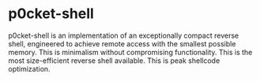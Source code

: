 # p0cket-shell

p0cket-shell is an implementation of an exceptionally compact reverse shell, engineered to achieve remote access with the smallest possible memory. This is minimalism without compromising functionality. This is the most size-efficient reverse shell available. This is peak shellcode optimization.